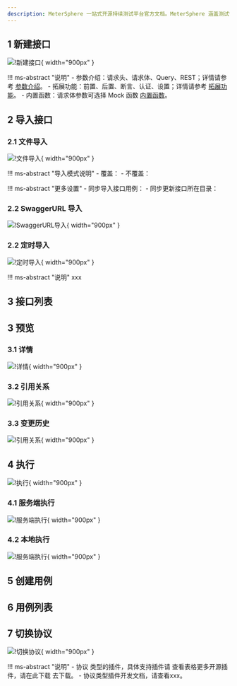 ```yaml
---
description: MeterSphere 一站式开源持续测试平台官方文档。MeterSphere 涵盖测试管理、接口测试、UI 测试和性能测试等功能，全面兼容 JMeter、Selenium 等主流开源标准，有效助力开发和测试团队充分利用云弹性进行高度可 扩展的自动化测试，加速高质量的软件交付。
---
```


## 1 新建接口
![!新建接口](../../img/api_test/新建请求.png){ width="900px" }

!!! ms-abstract "说明" 
    - 参数介绍：请求头、请求体、Query、REST；详情请参考 [参数介绍](../api_test/request_params.md)。
    - 拓展功能：前置、后置、断言、认证、设置；详情请参考 [拓展功能](../api_test/extend_features.md)。
	- 内置函数：请求体参数可选择 Mock 函数 [内置函数](../api_test/functions.md)。

## 2 导入接口
### 2.1 文件导入
![!文件导入](../../img/api_test/文件导入.png){ width="900px" }	

!!! ms-abstract "导入模式说明" 
    - 覆盖：
	- 不覆盖：

!!! ms-abstract "更多设置" 
    - 同步导入接口用例：
	- 同步更新接口所在目录：

### 2.2 SwaggerURL 导入
![!SwaggerURL导入](../../img/api_test/SwaggerURL导入.png){ width="900px" }	

### 2.2 定时导入
![!定时导入](../../img/api_test/定时导入.png){ width="900px" }	

!!! ms-abstract "说明" 
	xxx
## 3 接口列表

## 3 预览
### 3.1 详情
![!详情](../../img/api_test/详情.png){ width="900px" }	

### 3.2 引用关系
![!引用关系](../../img/api_test/引用关系.png){ width="900px" }	

### 3.3 变更历史
![!引用关系](../../img/api_test/引用关系.png){ width="900px" }	

## 4 执行
![!执行](../../img/api_test/执行.png){ width="900px" }	

### 4.1 服务端执行
![!服务端执行](../../img/api_test/服务端执行.png){ width="900px" }	

### 4.2 本地执行
![!服务端执行](../../img/api_test/服务端执行.png){ width="900px" }	

## 5 创建用例

## 6 用例列表

## 7 切换协议
![!切换协议](../../img/api_test/切换协议.png){ width="900px" }	

!!! ms-abstract "说明" 
	- 协议 类型的插件，具体支持插件请 查看表格更多开源插件，请在此下载 去下载。
	- 协议类型插件开发文档，请查看xxx。